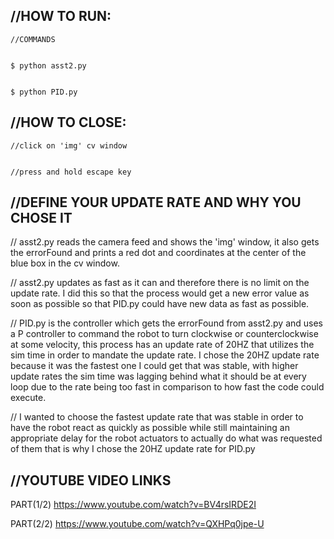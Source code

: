 //HOW TO RUN:
--------------------------------------------------


	//COMMANDS


	$ python asst2.py


	$ python PID.py


//HOW TO CLOSE:
--------------------------------------------------


	//click on 'img' cv window


	//press and hold escape key


//DEFINE YOUR UPDATE RATE AND WHY YOU CHOSE IT
---------------------------------------------------


// asst2.py reads the camera feed and shows the 'img' window, it also gets the errorFound and prints a red dot and coordinates at the center of the blue box in the cv window.


// asst2.py updates as fast as it can and therefore there is no limit on the update rate. I did this so that the process would get a new error value as soon as possible so that PID.py could have new data as fast as possible.


// PID.py is the controller which gets the errorFound from asst2.py and uses a P controller to command the robot to turn clockwise or counterclockwise at some velocity, this process has an update rate of 20HZ that utilizes the sim time in order to mandate the update rate. I chose the 20HZ update rate because it was the fastest one I could get that was stable, with higher update rates the sim time was lagging behind what it should be at every loop due to the rate being too fast in comparison to how fast the code could execute.


// I wanted to choose the fastest update rate that was stable in order to have the robot react as quickly as possible while still maintaining an appropriate delay for the robot actuators to actually do what was requested of them that is why I chose the 20HZ update rate for PID.py 


//YOUTUBE VIDEO LINKS
-----------------------------------------------------


PART(1/2) https://www.youtube.com/watch?v=BV4rsIRDE2I


PART(2/2) https://www.youtube.com/watch?v=QXHPq0jpe-U
